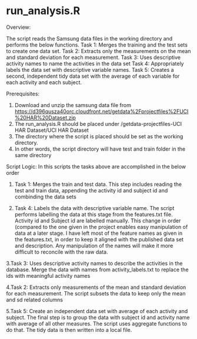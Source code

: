 run_analysis.R
====================================

Overview:

The script reads the Samsung data files in the working directory and performs the below functions.
Task 1: Merges the training and the test sets to create one data set.
Task 2: Extracts only the measurements on the mean and standard deviation for each measurement. 
Task 3: Uses descriptive activity names to name the activities in the data set
Task 4: Appropriately labels the data set with descriptive variable names. 
Task 5: Creates a second, independent tidy data set with the average of each variable for each activity and each subject.

Prerequisites:
1. Download and unzip the samsung data file from https://d396qusza40orc.cloudfront.net/getdata%2Fprojectfiles%2FUCI%20HAR%20Dataset.zip 
2. The run_analysis.R should be placed under <unzip dir>/getdata-projectfiles-UCI HAR Dataset/UCI HAR Dataset 
3. The directory where the script is placed should be set as the working directory.
4. In other words, the script directory will have test and train folder in the same directory

Script Logic:
In this scripts the tasks above are accomplished in the below order

1. Task 1: Merges the train and test data. This step includes reading the test and train data, appending the activity id and subject id and combinding the data sets

2. Task 4: Labels the data with descriptive variable name. The script performs labelling the data at this stage from the features.txt file. Activity id and Subject id are labelled manually. This change in order (compared to the one given in the project enables easy manipulation of data at a later stage. I have left most of the feature names as given in the features.txt, in order to keep it aligned with the published data set and description. Any manipulation of the names will make it more difficult to reconcile with the raw data.
   
3.Task 3: Uses descriptive activity names to describe the activities in the database. Merge the data with names from activity_labels.txt to replace the ids with meaningful activity names

4.Task 2: Extracts only measurements of the mean and standard deviation for each measurement. The script subsets the data to keep only the mean and sd related columns

5.Task 5: Create an independent data set with average of each activity and subject. The final step is to group the data with subject id and activity name with average of all other measures. The script uses aggregate functions to do that. The tidy data is then written into a local file.
   
